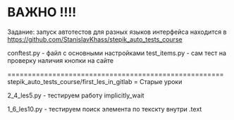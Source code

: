 # ВАЖНО !!!!
Задание: запуск автотестов для разных языков интерфейса
находится в https://github.com/StanislavKhass/stepik_auto_tests_course

conftest.py - файл с основными настройками
test_items.py - сам тест на проверку наличия кнопки на сайте


=====================================================
stepik_auto_tests_course/first_les_in_gitlab = Старые уроки

2_4_les5.py - тестируем работу implicitly_wait

1_6_les10.py - тестируем поиск элемента по текскту внутри .text

